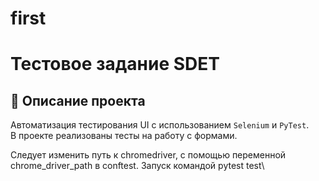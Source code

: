 # first
# Тестовое задание SDET

## 📌 Описание проекта
Автоматизация тестирования UI с использованием `Selenium` и `PyTest`.  
В проекте реализованы тесты на работу с формами.

Следует изменить путь к chromedriver, с помощью переменной chrome_driver_path в conftest.
Запуск командой pytest test\
